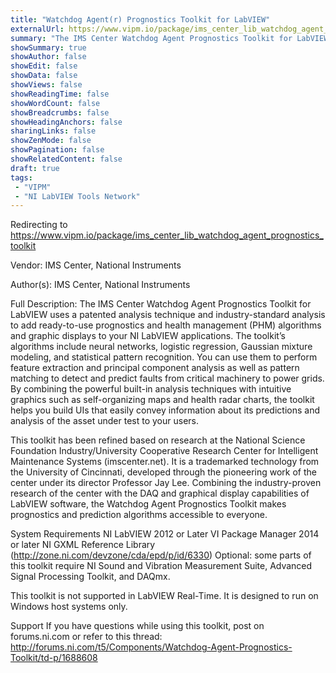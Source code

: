 ```yaml
---
title: "Watchdog Agent(r) Prognostics Toolkit for LabVIEW"
externalUrl: https://www.vipm.io/package/ims_center_lib_watchdog_agent_prognostics_toolkit
summary: "The IMS Center Watchdog Agent Prognostics Toolkit for LabVIEW uses a patented analysis technique and industry-standard analysis to add ready-to-use prognostics and health management (PHM) algorithms and graphic displays to your NI LabVIEW applications."
showSummary: true
showAuthor: false
showEdit: false
showData: false
showViews: false
showReadingTime: false
showWordCount: false
showBreadcrumbs: false
showHeadingAnchors: false
sharingLinks: false
showZenMode: false
showPagination: false
showRelatedContent: false
draft: true
tags:
 - "VIPM"
 - "NI LabVIEW Tools Network"
---
```


Redirecting to https://www.vipm.io/package/ims_center_lib_watchdog_agent_prognostics_toolkit

Vendor: IMS Center, National Instruments

Author(s): IMS Center, National Instruments
 
Full Description:
The IMS Center Watchdog Agent Prognostics Toolkit for LabVIEW uses a patented analysis technique and industry-standard analysis to add ready-to-use prognostics and health management (PHM) algorithms and graphic displays to your NI LabVIEW applications. The toolkit’s algorithms include neural networks, logistic regression, Gaussian mixture modeling, and statistical pattern recognition. You can use them to perform feature extraction and principal component analysis as well as pattern matching to detect and predict faults from critical machinery to power grids. By combining the powerful built-in analysis techniques with intuitive graphics such as self-organizing maps and health radar charts, the toolkit helps you build UIs that easily convey information about its predictions and analysis of the asset under test to your users.

This toolkit has been refined based on research at the National Science Foundation Industry/University Cooperative Research Center for Intelligent Maintenance Systems (imscenter.net). It is a trademarked technology from the University of Cincinnati, developed through the pioneering work of the center under its director Professor Jay Lee. Combining the industry-proven research of the center with the DAQ and graphical display capabilities of LabVIEW software, the Watchdog Agent Prognostics Toolkit makes prognostics and prediction algorithms accessible to everyone. 

System Requirements
NI LabVIEW 2012 or Later
VI Package Manager 2014 or later
NI GXML Reference Library (http://zone.ni.com/devzone/cda/epd/p/id/6330)
Optional: some parts of this toolkit require NI Sound and Vibration Measurement Suite, Advanced Signal Processing Toolkit, and DAQmx.

This toolkit is not supported in LabVIEW Real-Time. It is designed to run on Windows host systems only.

Support
If you have questions while using this toolkit, post on forums.ni.com or refer to this thread:
http://forums.ni.com/t5/Components/Watchdog-Agent-Prognostics-Toolkit/td-p/1688608